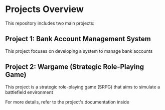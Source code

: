 # Projects Overview

This repository includes two main projects:

## Project 1: Bank Account Management System
This project focuses on developing a system to manage bank accounts
## Project 2: Wargame (Strategic Role-Playing Game)
This project is a strategic role-playing game (SRPG) that aims to simulate a battlefield environment

For more details, refer to the project's documentation inside
